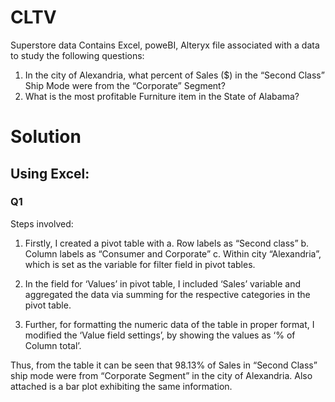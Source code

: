 # CLTV
Superstore data
Contains Excel, poweBI, Alteryx file associated with a data to study the following questions:

1.	In the city of Alexandria, what percent of Sales ($) in the “Second Class” Ship Mode were from the “Corporate” Segment?
2.	What is the most profitable Furniture item in the State of Alabama?


# Solution

## Using Excel:

### Q1

Steps involved:
1.	Firstly, I created a pivot table with 
  a.	Row labels as “Second class” 
  b.	Column labels as “Consumer and Corporate” 
  c.	Within city “Alexandria”, which is set as the variable for filter field in pivot tables.

2.	In the field for ‘Values’ in pivot table, I included ‘Sales’ variable and aggregated the data via summing for the respective categories in the pivot table.

3.	Further, for formatting the numeric data of the table in proper format, I modified the ‘Value field settings’, by showing the values as ‘% of Column total’.
 
Thus, from the table it can be seen that 98.13% of Sales in “Second Class” ship mode were from “Corporate Segment” in the city of Alexandria.
Also attached is a bar plot exhibiting the same information.
